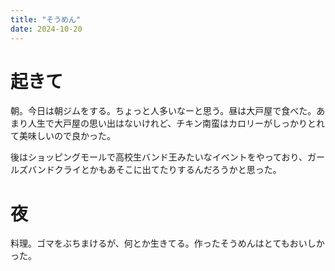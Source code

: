 ```yaml
---
title: "そうめん"
date: 2024-10-20
---
```



# 起きて
朝。今日は朝ジムをする。ちょっと人多いなーと思う。昼は大戸屋で食べた。あまり人生で大戸屋の思い出はないけれど、チキン南蛮はカロリーがしっかりとれて美味しいので良かった。

後はショッピングモールで高校生バンド王みたいなイベントをやっており、ガールズバンドクライとかもあそこに出てたりするんだろうかと思った。

# 夜
料理。ゴマをぶちまけるが、何とか生きてる。作ったそうめんはとてもおいしかった。

